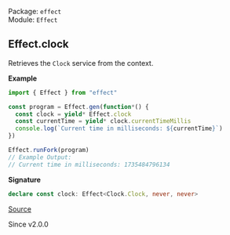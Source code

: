 Package: `effect`<br />
Module: `Effect`<br />

## Effect.clock

Retrieves the `Clock` service from the context.

**Example**

```ts
import { Effect } from "effect"

const program = Effect.gen(function*() {
  const clock = yield* Effect.clock
  const currentTime = yield* clock.currentTimeMillis
  console.log(`Current time in milliseconds: ${currentTime}`)
})

Effect.runFork(program)
// Example Output:
// Current time in milliseconds: 1735484796134
```

**Signature**

```ts
declare const clock: Effect<Clock.Clock, never, never>
```

[Source](https://github.com/Effect-TS/effect/tree/main/packages/effect/src/Effect.ts#L6747)

Since v2.0.0